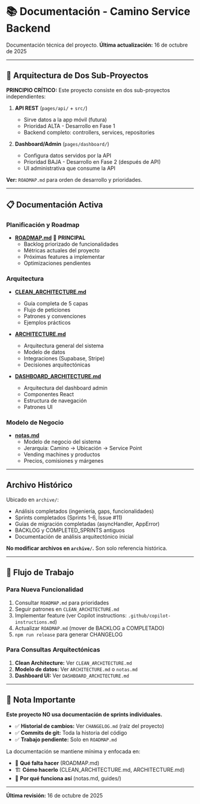 # 📚 Documentación - Camino Service Backend

Documentación técnica del proyecto. **Última actualización:** 16 de octubre de 2025

---

## 🎯 Arquitectura de Dos Sub-Proyectos

**PRINCIPIO CRÍTICO:** Este proyecto consiste en dos sub-proyectos independientes:

1. **API REST** (`pages/api/` + `src/`)
   - Sirve datos a la app móvil (futura)
   - Prioridad ALTA - Desarrollo en Fase 1
   - Backend completo: controllers, services, repositories

2. **Dashboard/Admin** (`pages/dashboard/`)
   - Configura datos servidos por la API
   - Prioridad BAJA - Desarrollo en Fase 2 (después de API)
   - UI administrativa que consume la API

**Ver:** `ROADMAP.md` para orden de desarrollo y prioridades.

---

## 📋 Documentación Activa

### Planificación y Roadmap

- **[ROADMAP.md](ROADMAP.md)** 🎯 **PRINCIPAL**
  - Backlog priorizado de funcionalidades
  - Métricas actuales del proyecto
  - Próximas features a implementar
  - Optimizaciones pendientes

### Arquitectura

- **[CLEAN_ARCHITECTURE.md](CLEAN_ARCHITECTURE.md)**
  - Guía completa de 5 capas
  - Flujo de peticiones
  - Patrones y convenciones
  - Ejemplos prácticos

- **[ARCHITECTURE.md](ARCHITECTURE.md)**
  - Arquitectura general del sistema
  - Modelo de datos
  - Integraciones (Supabase, Stripe)
  - Decisiones arquitectónicas

- **[DASHBOARD_ARCHITECTURE.md](DASHBOARD_ARCHITECTURE.md)**
  - Arquitectura del dashboard admin
  - Componentes React
  - Estructura de navegación
  - Patrones UI

### Modelo de Negocio

- **[notas.md](notas.md)**
  - Modelo de negocio del sistema
  - Jerarquía: Camino → Ubicación → Service Point
  - Vending machines y productos
  - Precios, comisiones y márgenes

---

##  Archivo Histórico

Ubicado en `archive/`:

- Análisis completados (ingeniería, gaps, funcionalidades)
- Sprints completados (Sprints 1-6, Issue #11)
- Guías de migración completadas (asyncHandler, AppError)
- BACKLOG y COMPLETED_SPRINTS antiguos
- Documentación de análisis arquitectónico inicial

**No modificar archivos en `archive/`.** Son solo referencia histórica.

---

## 🎯 Flujo de Trabajo

### Para Nueva Funcionalidad

1. Consultar `ROADMAP.md` para prioridades
2. Seguir patrones en `CLEAN_ARCHITECTURE.md`
3. Implementar feature (ver Copilot instructions: `.github/copilot-instructions.md`)
4. Actualizar `ROADMAP.md` (mover de BACKLOG a COMPLETADO)
5. `npm run release` para generar CHANGELOG

### Para Consultas Arquitectónicas

1. **Clean Architecture:** Ver `CLEAN_ARCHITECTURE.md`
2. **Modelo de datos:** Ver `ARCHITECTURE.md` o `notas.md`
3. **Dashboard UI:** Ver `DASHBOARD_ARCHITECTURE.md`

---

## 📌 Nota Importante

**Este proyecto NO usa documentación de sprints individuales.**

- ✅ **Historial de cambios:** Ver `CHANGELOG.md` (raíz del proyecto)
- ✅ **Commits de git:** Toda la historia del código
- ✅ **Trabajo pendiente:** Solo en `ROADMAP.md`

La documentación se mantiene mínima y enfocada en:
- 🎯 **Qué falta hacer** (ROADMAP.md)
- 🏗️ **Cómo hacerlo** (CLEAN_ARCHITECTURE.md, ARCHITECTURE.md)
- 📖 **Por qué funciona así** (notas.md, guides/)

---

**Última revisión:** 16 de octubre de 2025
